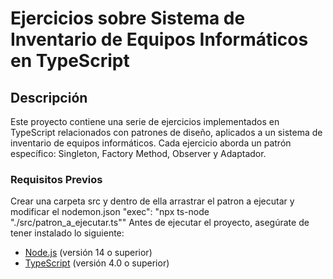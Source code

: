 # Ejercicios sobre Sistema de Inventario de Equipos Informáticos en TypeScript

## Descripción
Este proyecto contiene una serie de ejercicios implementados en TypeScript relacionados con patrones de diseño, aplicados a un sistema de inventario de equipos informáticos. Cada ejercicio aborda un patrón específico: Singleton, Factory Method, Observer y Adaptador.

### Requisitos Previos
Crear una carpeta src y dentro de ella arrastrar el patron a ejecutar y modificar el nodemon.json "exec": "npx ts-node "./src/patron_a_ejecutar.ts""
Antes de ejecutar el proyecto, asegúrate de tener instalado lo siguiente:

- [Node.js](https://nodejs.org/) (versión 14 o superior)
- [TypeScript](https://www.typescriptlang.org/) (versión 4.0 o superior)
